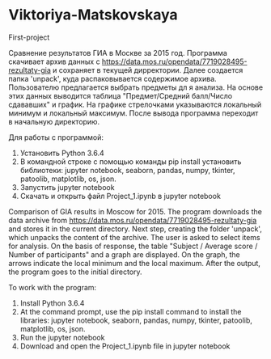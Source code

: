 # Viktoriya-Matskovskaya
First-project

Сравнение результатов ГИА в Москве за 2015 год. 
Программа скачивает архив данных с https://data.mos.ru/opendata/7719028495-rezultaty-gia и сохраняет в текущей дирректории. Далее создается папка 'unpack', куда распаковывается содержимое архива. Пользователю предлагается выбрать предметы дл я анализа. На основе этих данных выводится таблица "Предмет/Средний балл/Число сдававших" и график. На графике стрелочками указываются локальный минимум и локальный максимум. После вывода программа переходит в начальную директорию.

Для работы с программой:
1. Установить Python 3.6.4
2. В командной строке с помощью команды pip install установить библиотеки: jupyter notebook, seaborn, pandas, numpy, tkinter, patoolib, matplotlib, os, json.
3. Запустить jupyter notebook
4. Скачать и открыть файл Project_1.ipynb в jupyter notebook

Comparison of GIA results in Moscow for 2015. The program downloads the data archive from https://data.mos.ru/opendata/7719028495-rezultaty-gia and stores it in the current directory. Next step, creating the folder 'unpack', which unpacks the content of the archive. The user is asked to select items for analysis. On the basis of response, the table "Subject / Average score / Number of participants" and a graph are displayed. On the graph, the arrows indicate the local minimum and the local maximum. After the output, the program goes to the initial directory.

To work with the program:
1. Install Python 3.6.4
2. At the command prompt, use the pip install command to install the libraries: jupyter notebook, seaborn, pandas, numpy, tkinter, patoolib, matplotlib, os, json.
3. Run the jupyter notebook
4. Download and open the Project_1.ipynb file in jupyter notebook
